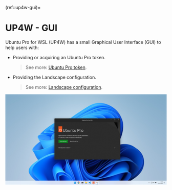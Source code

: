 (ref::up4w-gui)=
# UP4W - GUI

Ubuntu Pro for WSL (UP4W) has a small Graphical User Interface (GUI) to help users with:
- Providing or acquiring an Ubuntu Pro token.
  > See more: [Ubuntu Pro token](ref::ubuntu-pro-token).
- Providing the Landscape configuration.
  > See more: [Landscape configuration](ref::landscape-config).

![Image of the Ubuntu Pro for WSL GUI.](./assets/up4w-gui.png)